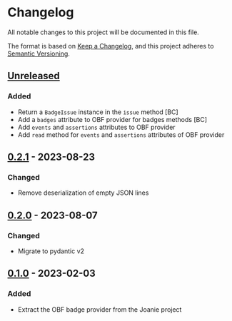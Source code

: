 # Changelog

All notable changes to this project will be documented in this file.

The format is based on [Keep a Changelog](https://keepachangelog.com/en/1.0.0/),
and this project adheres to [Semantic
Versioning](https://semver.org/spec/v2.0.0.html).

## [Unreleased]

### Added

- Return a `BadgeIssue` instance in the `issue` method [BC]
- Add a `badges` attribute to OBF provider for badges methods [BC]
- Add `events` and `assertions` attributes to OBF provider
- Add `read` method for `events` and `assertions` attributes of OBF provider 

## [0.2.1] - 2023-08-23

### Changed

- Remove deserialization of empty JSON lines

## [0.2.0] - 2023-08-07

### Changed

- Migrate to pydantic v2

## [0.1.0] - 2023-02-03

### Added

- Extract the OBF badge provider from the Joanie project

[Unreleased]: https://github.com/openfun/open-badges-client/compare/v0.2.1...main
[0.2.1]: https://github.com/openfun/open-badges-client/compare/v0.2.0...v0.2.1
[0.2.0]: https://github.com/openfun/open-badges-client/compare/v0.1.0...v0.2.0
[0.1.0]: https://github.com/openfun/open-badges-client/compare/a253313...v0.1.0
